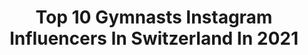 ---
title: Top 10 Gymnasts Instagram Influencers In Switzerland In 2021
description: >-
  Find top gymnasts Instagram influencers in Switzerland in 2021. Most popular hashtags: #gymnastics #handstand #balance #switzerland.
platform: Instagram
hits: 20
text_top: Identify the most popular Instagram influencers on inBeat.
text_bottom: inBeat aggregates 20 Instagram influencers like this in Switzerland for you to connect with.
profiles:
  - username: "alina.victoria06"
    fullname: >-
      𝑨𝒍𝒊𝒏𝒂 𝑪𝒂𝒓𝒃𝒐𝒏𝒊 🅾︎🅵🅵🅸🅲🅸🅰︎🅻
    bio: >-
      💥Model, Dancer, gymnast💥 🥇Swiss champion RG2019🥇 Ambassador @balletclub_ Agency @hip4kidz I speak 🇫🇷 🇬🇧 🇷🇺 🇩🇪 (little) Member @teamsportgala
    location: "Switzerland"
    followers: 40776
    engagement: 782
    commentsToLikes: 0.066275
    id: ck8tb3u7vu5pa0j785agbvrb4
    verified: false
    hashtags: "#internationalteenmodels, #tsga, #wlyg, #mytravelalina"
  - username: "oliver.hegi"
    fullname: >-
      Oliver Hegi
    bio: >-
      Swiss Gymnast🤸🏻‍♂️ European Championships🥇🥈🥉 Student📚
    location: "Switzerland"
    followers: 8485
    engagement: 2107
    commentsToLikes: 0.004276
    id: ck5pxfuumrk7k0i1156khbebx
    verified: false
    hashtags: "#switzerland, #worldchampionships, #stuttgart2019, #gymnastics"
  - username: "claire._obscure"
    fullname: >-
      Claire ⚡ Handstand Flexibility
    bio: >-
      Constantly upside down 🤸🙃 Mainly about gymnastics / circus 💪🏼
    location: "Switzerland"
    followers: 3309
    engagement: 1427
    commentsToLikes: 0.052570
    id: ck9we41mlihhp0j78iarrq7e0
    verified: false
    hashtags: "#hollowback, #yogamotivation, #yogainspiration, #moodygrams"
  - username: "stefy.kiryakova"
    fullname: >-
      Stephanie Kiryakova
    bio: >-
      🇧🇬 Bulgaria National team of rhythmic gymnastics 🤸🏽‍♀️ 💎 Jesus is King👑✝️ Road to Tokyo 2021* Olympic Games🇯🇵 European and World Champion🥇🥇
    location: "Switzerland"
    followers: 7951
    engagement: 1305
    commentsToLikes: 0.006298
    id: ck5c15fqyui2v0i11bq5zfwae
    verified: false
    hashtags: "#fitspo, #stayhome, #believeyoucan, #eatclean"
  - username: "tobias.bolliger"
    fullname: >-
      Tobias Bolliger
    bio: >-
      🇨🇭Breakdance, tricking, acrobatics, calisthenics, gymnastics, movement - I like to move it!😊
    location: "Switzerland"
    followers: 13705
    engagement: 834
    commentsToLikes: 0.031227
    id: ckaosn6kts7130i78r498tyos
    verified: false
    hashtags: "#balance, #dancing, #frontsplit, #acroinmotion"
  - username: "fredvaudroz"
    fullname: >-
      Fred Vaudroz
    bio: >-
      professional photographer personal account @iamfredvaudroz
    location: "Switzerland"
    followers: 13594
    engagement: 745
    commentsToLikes: 0.017352
    id: ck0vuvc5mmbzi0i19bppich89
    verified: false
    hashtags: "#yoga, #fitgirl, #yogaphotography, #yogaoutside"
  - username: "leo.moves"
    fullname: >-
      Leandro Fornito
    bio: >-
      🐒Nobody moves like #leomoves 🥇#1 Swiss @hiitthebeat Powerhead 🏆Coach @balboamove ✉️ Contact me for personal trainings
    location: "Switzerland"
    followers: 53491
    engagement: 286
    commentsToLikes: 0.033028
    id: ck6tyyjzr6lla0j71pset3l6w
    verified: false
    hashtags: "#homeworkout, #workoutinspiration, #training, #move"
  - username: "lisa_eble"
    fullname: >-
      Lisa Eble
    bio: >-
      Games 2019 Fittest in Germany 2020 Regionals 2018 German WL 🥇'17 🥉'18 🥈'19 . @cerascreen.de LISSEB10 @compex.germany LE30 . #teameble 🇩🇪
    location: "Switzerland"
    followers: 7429
    engagement: 524
    commentsToLikes: 0.025915
    id: ck6ttcuu39whk0j71d8szqvmk
    verified: false
    hashtags: "#teameble, #crossfitlife, #gymnastics, #crossfit"
  - username: "arturdykiel"
    fullname: >-
      𝐀𝐑𝐓𝐔𝐑 𝐃𝐘𝐊𝐈𝐄𝐋
    bio: >-
      🇵🇱 𝙿𝙾𝙻𝙸𝚂𝙷 𝙰𝙲𝚁𝙾𝙱𝙰𝚃 | 𝙱𝙱𝙾𝚈 🎪 𝙰𝚁𝚃𝙸𝚂𝚃 | 𝙿𝙴𝚁𝙵𝙾𝚁𝙼𝙴𝚁 👨🏻‍🎓 𝙿𝙷𝚈𝚂𝙸𝙲𝙰𝙻 𝙴𝙳𝚄𝙲𝙰𝚃𝙸𝙾𝙽 𝚃𝙴𝙰𝙲𝙷𝙴𝚁 | 𝙲𝙾𝙰𝙲𝙷 💪🏻 📩 𝒂𝒓𝒕𝒖𝒓𝒅𝒚𝒌𝒊𝒆𝒍@𝒈𝒎𝒂𝒊𝒍.𝒄𝒐𝒎 📨
    location: "Switzerland"
    followers: 17715
    engagement: 294
    commentsToLikes: 0.008592
    id: ck5hq3yb1sgca0i11ihznpr6z
    verified: false
    hashtags: "#switzerland, #man, #poland, #krakow"
  - username: "christelleheitz"
    fullname: >-
      Christelle Heitz
    bio: >-
      ✨ 🌏 🌳
    location: "Switzerland"
    followers: 24734
    engagement: 831
    commentsToLikes: 0.013839
    id: ck0ueqw42lw9k0i19hm3gnl4m
    verified: false
    hashtags: "#lac, #love, #life, #nature"
---